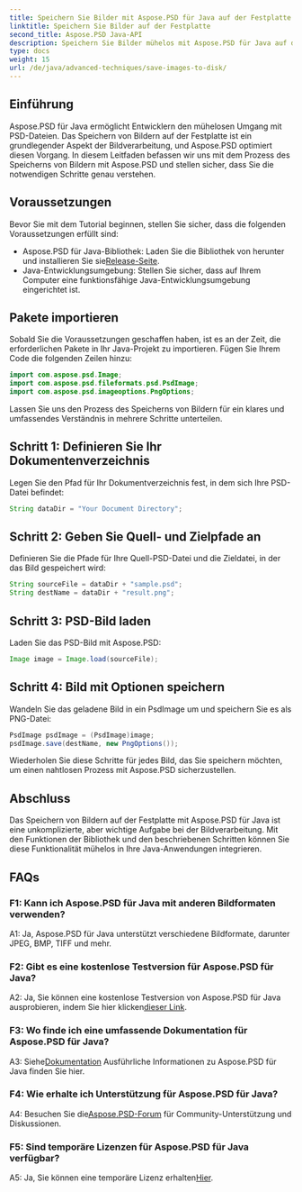 ```yaml
---
title: Speichern Sie Bilder mit Aspose.PSD für Java auf der Festplatte
linktitle: Speichern Sie Bilder auf der Festplatte
second_title: Aspose.PSD Java-API
description: Speichern Sie Bilder mühelos mit Aspose.PSD für Java auf der Festplatte. Eine leistungsstarke Java-Bibliothek für die Bearbeitung von PSD-Dateien.
type: docs
weight: 15
url: /de/java/advanced-techniques/save-images-to-disk/
---
```

## Einführung

Aspose.PSD für Java ermöglicht Entwicklern den mühelosen Umgang mit PSD-Dateien. Das Speichern von Bildern auf der Festplatte ist ein grundlegender Aspekt der Bildverarbeitung, und Aspose.PSD optimiert diesen Vorgang. In diesem Leitfaden befassen wir uns mit dem Prozess des Speicherns von Bildern mit Aspose.PSD und stellen sicher, dass Sie die notwendigen Schritte genau verstehen.

## Voraussetzungen

Bevor Sie mit dem Tutorial beginnen, stellen Sie sicher, dass die folgenden Voraussetzungen erfüllt sind:

-  Aspose.PSD für Java-Bibliothek: Laden Sie die Bibliothek von herunter und installieren Sie sie[Release-Seite](https://releases.aspose.com/psd/java/).
- Java-Entwicklungsumgebung: Stellen Sie sicher, dass auf Ihrem Computer eine funktionsfähige Java-Entwicklungsumgebung eingerichtet ist.

## Pakete importieren

Sobald Sie die Voraussetzungen geschaffen haben, ist es an der Zeit, die erforderlichen Pakete in Ihr Java-Projekt zu importieren. Fügen Sie Ihrem Code die folgenden Zeilen hinzu:

```java
import com.aspose.psd.Image;
import com.aspose.psd.fileformats.psd.PsdImage;
import com.aspose.psd.imageoptions.PngOptions;
```

Lassen Sie uns den Prozess des Speicherns von Bildern für ein klares und umfassendes Verständnis in mehrere Schritte unterteilen.

## Schritt 1: Definieren Sie Ihr Dokumentenverzeichnis

Legen Sie den Pfad für Ihr Dokumentverzeichnis fest, in dem sich Ihre PSD-Datei befindet:

```java
String dataDir = "Your Document Directory";
```

## Schritt 2: Geben Sie Quell- und Zielpfade an

Definieren Sie die Pfade für Ihre Quell-PSD-Datei und die Zieldatei, in der das Bild gespeichert wird:

```java
String sourceFile = dataDir + "sample.psd";
String destName = dataDir + "result.png";
```

## Schritt 3: PSD-Bild laden

Laden Sie das PSD-Bild mit Aspose.PSD:

```java
Image image = Image.load(sourceFile);
```

## Schritt 4: Bild mit Optionen speichern

Wandeln Sie das geladene Bild in ein PsdImage um und speichern Sie es als PNG-Datei:

```java
PsdImage psdImage = (PsdImage)image;
psdImage.save(destName, new PngOptions());
```

Wiederholen Sie diese Schritte für jedes Bild, das Sie speichern möchten, um einen nahtlosen Prozess mit Aspose.PSD sicherzustellen.

## Abschluss

Das Speichern von Bildern auf der Festplatte mit Aspose.PSD für Java ist eine unkomplizierte, aber wichtige Aufgabe bei der Bildverarbeitung. Mit den Funktionen der Bibliothek und den beschriebenen Schritten können Sie diese Funktionalität mühelos in Ihre Java-Anwendungen integrieren.

## FAQs

### F1: Kann ich Aspose.PSD für Java mit anderen Bildformaten verwenden?

A1: Ja, Aspose.PSD für Java unterstützt verschiedene Bildformate, darunter JPEG, BMP, TIFF und mehr.

### F2: Gibt es eine kostenlose Testversion für Aspose.PSD für Java?

 A2: Ja, Sie können eine kostenlose Testversion von Aspose.PSD für Java ausprobieren, indem Sie hier klicken[dieser Link](https://releases.aspose.com/).

### F3: Wo finde ich eine umfassende Dokumentation für Aspose.PSD für Java?

 A3: Siehe[Dokumentation](https://reference.aspose.com/psd/java/) Ausführliche Informationen zu Aspose.PSD für Java finden Sie hier.

### F4: Wie erhalte ich Unterstützung für Aspose.PSD für Java?

 A4: Besuchen Sie die[Aspose.PSD-Forum](https://forum.aspose.com/c/psd/34) für Community-Unterstützung und Diskussionen.

### F5: Sind temporäre Lizenzen für Aspose.PSD für Java verfügbar?

 A5: Ja, Sie können eine temporäre Lizenz erhalten[Hier](https://purchase.aspose.com/temporary-license/).